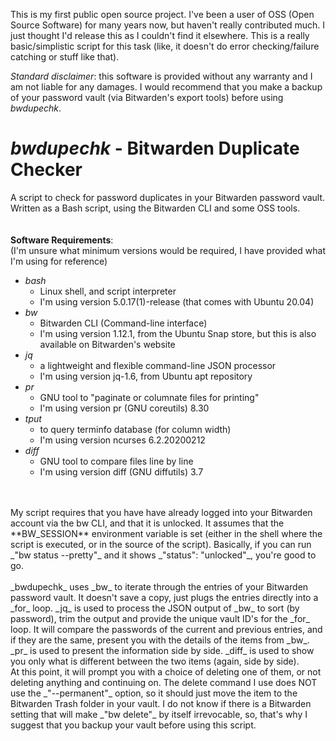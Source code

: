 This is my first public open source project.  I've been a user of OSS (Open Source Software) for many years now, but haven't really contributed much.  I just thought I'd release this as I couldn't find it elsewhere.  This is a really basic/simplistic script for this task (like, it doesn't do error checking/failure catching or stuff like that).

_Standard disclaimer_: this software is provided without any warranty and I am not liable for any damages.  I would recommend that you make a backup of your password vault (via Bitwarden's export tools) before using _bwdupechk_.
  
  
# _bwdupechk_ - Bitwarden Duplicate Checker

A script to check for password duplicates in your Bitwarden password vault.  Written as a Bash script, using the Bitwarden CLI and some OSS tools.
<br />
<br />
<br />
**Software Requirements**:<br />
(I'm unsure what minimum versions would be required, I have provided what I'm using for reference)
<br />
- _bash_
  - Linux shell, and script interpreter
  - I'm using version 5.0.17(1)-release (that comes with Ubuntu 20.04)
- _bw_
  - Bitwarden CLI (Command-line interface)
  - I'm using version 1.12.1, from the Ubuntu Snap store, but this is also available on Bitwarden's website
- _jq_
  - a lightweight and flexible command-line JSON processor
  - I'm using version jq-1.6, from Ubuntu apt repository
- _pr_ 
  - GNU tool to "paginate or columnate files for printing"
  - I'm using version pr (GNU coreutils) 8.30
- _tput_
  - to query terminfo database (for column width)
  - I'm using version ncurses 6.2.20200212
- _diff_
  - GNU tool to compare files line by line
  - I'm using version diff (GNU diffutils) 3.7
<br />
<br />
My script requires that you have have already logged into your Bitwarden account via the bw CLI, and that it is unlocked.  It assumes that the **BW_SESSION** environment variable is set (either in the shell where the script is executed, or in the source of the script).  Basically, if you can run _"bw status --pretty"_ and it shows _"status": "unlocked"_, you're good to go.
<br />
<br />
_bwdupechk_ uses _bw_ to iterate through the entries of your Bitwarden password vault.  It doesn't save a copy, just plugs the entries directly into a _for_ loop.  _jq_ is used to process the JSON output of _bw_ to sort (by password), trim the output and provide the unique vault ID's for the _for_ loop.  It will compare the passwords of the current and previous entries, and if they are the same, present you with the details of the items from _bw_.  _pr_ is used to present the information side by side.  _diff_ is used to show you only what is different between the two items (again, side by side).
<br />
At this point, it will prompt you with a choice of deleting one of them, or not deleting anything and continuing on.  The delete command I use does NOT use the _"--permanent"_ option, so it should just move the item to the Bitwarden Trash folder in your vault.  I do not know if there is a Bitwarden setting that will make _"bw delete"_ by itself irrevocable, so, that's why I suggest that you backup your vault before using this script.
